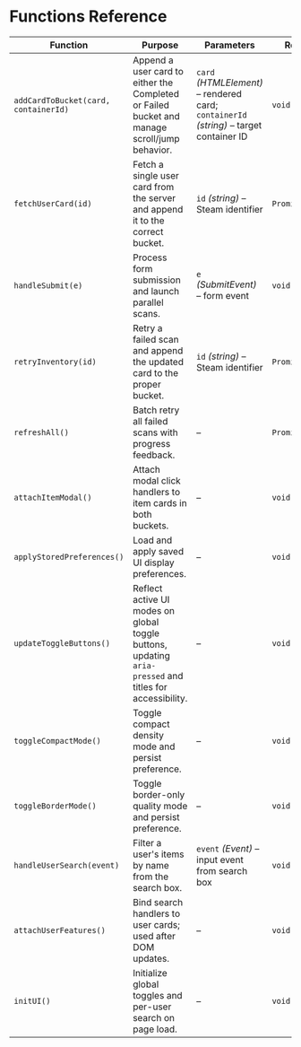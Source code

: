 # Functions Reference

| Function                             | Purpose                                                                                                 | Parameters                                                                             | Returns         | Used In                               |
| ------------------------------------ | ------------------------------------------------------------------------------------------------------- | -------------------------------------------------------------------------------------- | --------------- | ------------------------------------- |
| `addCardToBucket(card, containerId)` | Append a user card to either the Completed or Failed bucket and manage scroll/jump behavior.            | `card` _(HTMLElement)_ – rendered card; `containerId` _(string)_ – target container ID | `void`          | `static/submit.js`, `static/retry.js` |
| `fetchUserCard(id)`                  | Fetch a single user card from the server and append it to the correct bucket.                           | `id` _(string)_ – Steam identifier                                                     | `Promise<void>` | `static/submit.js`                    |
| `handleSubmit(e)`                    | Process form submission and launch parallel scans.                                                      | `e` _(SubmitEvent)_ – form event                                                       | `void`          | `static/submit.js`                    |
| `retryInventory(id)`                 | Retry a failed scan and append the updated card to the proper bucket.                                   | `id` _(string)_ – Steam identifier                                                     | `Promise<void>` | `static/retry.js`                     |
| `refreshAll()`                       | Batch retry all failed scans with progress feedback.                                                    | –                                                                                      | `Promise<void>` | `static/retry.js`                     |
| `attachItemModal()`                  | Attach modal click handlers to item cards in both buckets.                                              | –                                                                                      | `void`          | `static/retry.js`                     |
| `applyStoredPreferences()`           | Load and apply saved UI display preferences.                                                            | –                                                                                      | `void`          | `static/ui.js`                        |
| `updateToggleButtons()`              | Reflect active UI modes on global toggle buttons, updating `aria-pressed` and titles for accessibility. | –                                                                                      | `void`          | `static/ui.js`                        |
| `toggleCompactMode()`                | Toggle compact density mode and persist preference.                                                     | –                                                                                      | `void`          | `static/ui.js`                        |
| `toggleBorderMode()`                 | Toggle border-only quality mode and persist preference.                                                 | –                                                                                      | `void`          | `static/ui.js`                        |
| `handleUserSearch(event)`            | Filter a user's items by name from the search box.                                                      | `event` _(Event)_ – input event from search box                                        | `void`          | `static/ui.js`                        |
| `attachUserFeatures()`               | Bind search handlers to user cards; used after DOM updates.                                             | –                                                                                      | `void`          | `static/ui.js`                        |
| `initUI()`                           | Initialize global toggles and per-user search on page load.                                             | –                                                                                      | `void`          | `static/ui.js`                        |

